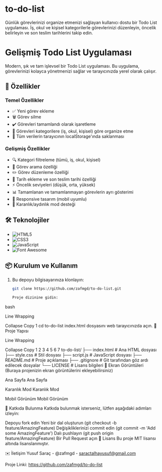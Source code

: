 # to-do-list
Günlük görevlerinizi organize etmenizi sağlayan kullanıcı dostu bir Todo List uygulaması. İş, okul ve kişisel kategorilerle görevlerinizi düzenleyin, öncelik belirleyin ve son teslim tarihlerini takip edin.

# Gelişmiş Todo List Uygulaması

Modern, şık ve tam işlevsel bir Todo List uygulaması. Bu uygulama, görevlerinizi kolayca yönetmenizi sağlar ve tarayıcınızda yerel olarak çalışır.

## 🚀 Özellikler

### Temel Özellikler
- ✅ Yeni görev ekleme
- 🗑️ Görev silme
- ✔️ Görevleri tamamlandı olarak işaretleme
- 📁 Görevleri kategorilere (iş, okul, kişisel) göre organize etme
- 💾 Tüm verilerin tarayıcının localStorage'ında saklanması

### Gelişmiş Özellikler
- 🔍 Kategori filtreleme (tümü, iş, okul, kişisel)
- 🔎 Görev arama özelliği
- ✏️ Görev düzenleme özelliği
- 📅 Tarih ekleme ve son teslim tarihi özelliği
- ⚡ Öncelik seviyeleri (düşük, orta, yüksek)
- 📊 Tamamlanan ve tamamlanmayan görevlerin ayrı gösterimi
- 📱 Responsive tasarım (mobil uyumlu)
- 🌙 Karanlık/aydınlık mod desteği

## 🛠️ Teknolojiler

- ![HTML5](https://img.shields.io/badge/HTML5-E34F26?style=for-the-badge&logo=html5&logoColor=white)
- ![CSS3](https://img.shields.io/badge/CSS3-1572B6?style=for-the-badge&logo=css3&logoColor=white)
- ![JavaScript](https://img.shields.io/badge/JavaScript-F7DF1E?style=for-the-badge&logo=javascript&logoColor=black)
- ![Font Awesome](https://img.shields.io/badge/Font_Awesome-339AF0?style=for-the-badge&logo=fontawesome&logoColor=white)

## 📦 Kurulum ve Kullanım

1. Bu depoyu bilgisayarınıza klonlayın:
   ```bash
   git clone https://github.com/zafmgd/to-do-list.git

   Proje dizinine gidin:
bash

Line Wrapping

Collapse
Copy
1
cd to-do-list
index.html dosyasını web tarayıcınızda açın.
📁 Proje Yapısı

Line Wrapping

Collapse
Copy
1
2
3
4
5
6
7
to-do-list/
├── index.html      # Ana HTML dosyası
├── style.css       # Stil dosyası
├── script.js       # JavaScript dosyası
├── README.md       # Proje açıklaması
├── .gitignore      # Git tarafından göz ardı edilecek dosyalar
└── LICENSE         # Lisans bilgileri
📸 Ekran Görüntüleri
(Buraya projenizin ekran görüntülerini ekleyebilirsiniz)

Ana Sayfa
Ana Sayfa

Karanlık Mod
Karanlık Mod

Mobil Görünüm
Mobil Görünüm

🤝 Katkıda Bulunma
Katkıda bulunmak isterseniz, lütfen aşağıdaki adımları izleyin:

Depoyu fork edin
Yeni bir dal oluşturun (git checkout -b feature/AmazingFeature)
Değişikliklerinizi commit edin (git commit -m 'Add some AmazingFeature')
Dalı pushlayın (git push origin feature/AmazingFeature)
Bir Pull Request açın
📄 Lisans
Bu proje MIT lisansı altında lisanslanmıştır.

✉️ İletişim
Yusuf Saraç - @zafmgd - saractalhayusuf@gmail.com

Proje Linki: https://github.com/zafmgd/to-do-list
